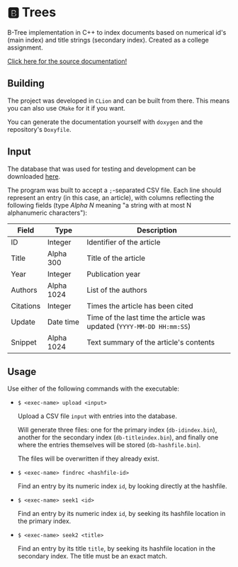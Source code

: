 # 🅱️ Trees

B-Tree implementation in C++ to index documents based on numerical id's (main index) and title strings (secondary index). Created as a college assignment.

[Click here for the source documentation!](https://tumut.github.io/BTrees/)

## Building

The project was developed in `CLion` and can be built from there. This means you can also use `CMake` for it if you want.

You can generate the documentation yourself with `doxygen` and the repository's `Doxyfile`.

## Input

The database that was used for testing and development can be downloaded [here](https://drive.google.com/file/d/0B5H52GfdcU-WLVJHOWR3UzB0YzQ/view).

The program was built to accept a `;`-separated CSV file. Each line should represent an entry (in this case, an article), with columns reflecting the following fields (type _Alpha N_ meaning "a string with at most N alphanumeric characters"):

| Field | Type | Description |
| --- | --- | --- |
| ID | Integer | Identifier of the article |
| Title | Alpha 300 | Title of the article |
| Year | Integer | Publication year |
| Authors | Alpha 1024 | List of the authors |
| Citations | Integer | Times the article has been cited |
| Update | Date time | Time of the last time the article was updated (`YYYY-MM-DD HH:mm:SS`) |
| Snippet | Alpha 1024 | Text summary of the article's contents |

## Usage

Use either of the following commands with the executable:

* `$ <exec-name> upload <input>`
	
	Upload a CSV file `input` with entries into the database.

	Will generate three files: one for the primary index (`db-idindex.bin`), another for the secondary index (`db-titleindex.bin`), and finally one where the entries themselves will be stored (`db-hashfile.bin`). 

	The files will be overwritten if they already exist.

* `$ <exec-name> findrec <hashfile-id>`

	Find an entry by its numeric index `id`, by looking directly at the hashfile.

* `$ <exec-name> seek1 <id>`

	Find an entry by its numeric index `id`, by seeking its hashfile location in the primary index.

* `$ <exec-name> seek2 <title>`

	Find an entry by its title `title`, by seeking its hashfile location in the secondary index. The title must be an exact match.
